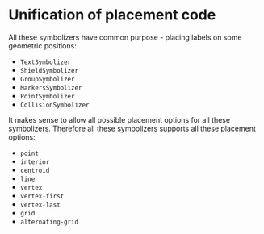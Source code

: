 # Unification of placement code

All these symbolizers have common purpose - placing labels on some geometric positions:

* `TextSymbolizer`
* `ShieldSymbolizer`
* `GroupSymbolizer`
* `MarkersSymbolizer`
* `PointSymbolizer`
* `CollisionSymbolizer`

It makes sense to allow all possible placement options for all these symbolizers. Therefore all these symbolizers supports all these placement options:

* `point`
* `interior`
* `centroid`
* `line`
* `vertex`
* `vertex-first`
* `vertex-last`
* `grid`
* `alternating-grid`

